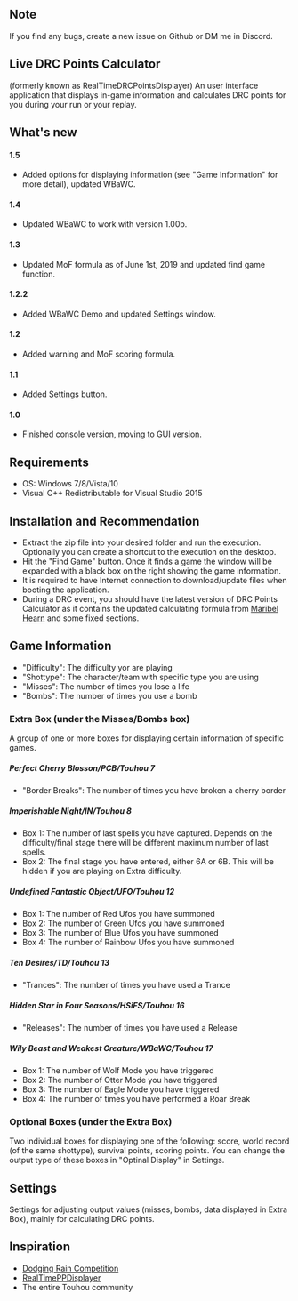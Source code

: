 ## Note
If you find any bugs, create a new issue on Github or DM me in Discord.

## Live DRC Points Calculator
(formerly known as RealTimeDRCPointsDisplayer)
An user interface application that displays in-game information and calculates DRC points for you during your run or your replay.

## What's new
#### 1.5
- Added options for displaying information (see "Game Information" for more detail), updated WBaWC.

#### 1.4
- Updated WBaWC to work with version 1.00b.

#### 1.3
- Updated MoF formula as of June 1st, 2019 and updated find game function.

#### 1.2.2
- Added WBaWC Demo and updated Settings window.

#### 1.2
- Added warning and MoF scoring formula.

#### 1.1
- Added Settings button.

#### 1.0
- Finished console version, moving to GUI version.

## Requirements
- OS: Windows 7/8/Vista/10
- Visual C++ Redistributable for Visual Studio 2015

## Installation and Recommendation
- Extract the zip file into your desired folder and run the execution. Optionally you can create a shortcut to the execution on the desktop.
- Hit the "Find Game" button. Once it finds a game the window will be expanded with a black box on the right showing the game information.
- It is required to have Internet connection to download/update files when booting the application.
- During a DRC event, you should have the latest version of DRC Points Calculator as it contains the updated calculating formula from [Maribel Hearn](https://github.com/MaribelHearn/) and some fixed sections.

## Game Information
- "Difficulty": The difficulty yor are playing
- "Shottype": The character/team with specific type you are using
- "Misses": The number of times you lose a life
- "Bombs": The number of times you use a bomb

### Extra Box (under the Misses/Bombs box)
A group of one or more boxes for displaying certain information of specific games.

##### Perfect Cherry Blosson/PCB/Touhou 7
- "Border Breaks": The number of times you have broken a cherry border

##### Imperishable Night/IN/Touhou 8
- Box 1: The number of last spells you have captured. Depends on the difficulty/final stage there will be different maximum number of last spells.
- Box 2: The final stage you have entered, either 6A or 6B. This will be hidden if you are playing on Extra difficulty.

##### Undefined Fantastic Object/UFO/Touhou 12
- Box 1: The number of Red Ufos you have summoned
- Box 2: The number of Green Ufos you have summoned
- Box 3: The number of Blue Ufos you have summoned
- Box 4: The number of Rainbow Ufos you have summoned

##### Ten Desires/TD/Touhou 13
- "Trances": The number of times you have used a Trance

##### Hidden Star in Four Seasons/HSiFS/Touhou 16
- "Releases": The number of times you have used a Release

##### Wily Beast and Weakest Creature/WBaWC/Touhou 17
- Box 1: The number of Wolf Mode you have triggered
- Box 2: The number of Otter Mode you have triggered
- Box 3: The number of Eagle Mode you have triggered
- Box 4: The number of times you have performed a Roar Break

### Optional Boxes (under the Extra Box)
Two individual boxes for displaying one of the following: score, world record (of the same shottype), survival points, scoring points. You can change the output type of these boxes in "Optinal Display" in Settings.

## Settings
Settings for adjusting output values (misses, bombs, data displayed in Extra Box), mainly for calculating DRC points.

## Inspiration
- [Dodging Rain Competition](https://maribelhearn.github.io/drc)
- [RealTimePPDisplayer](https://github.com/OsuSync/RealTimePPDisplayer)
- The entire Touhou community
